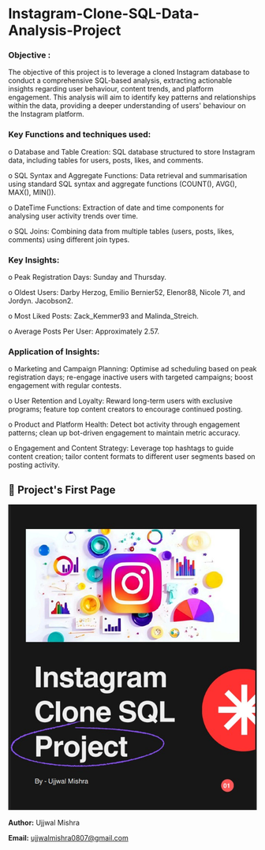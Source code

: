 # Instagram-Clone-SQL-Data-Analysis-Project

### Objective : 

The objective of this project is to leverage a cloned Instagram database to conduct a comprehensive SQL-based analysis, extracting actionable insights regarding user behaviour, content trends, and platform engagement. This analysis will aim to identify key patterns and relationships within the data, providing a deeper understanding of users' behaviour on the Instagram platform.

### Key Functions and techniques used:

o	Database and Table Creation: SQL database structured to store Instagram data, including tables for users, posts, likes, and comments.

o	SQL Syntax and Aggregate Functions: Data retrieval and summarisation using standard SQL syntax and aggregate functions (COUNT(), AVG(), MAX(), MIN()).

o	DateTime Functions: Extraction of date and time components for analysing user activity trends over time.

o	SQL Joins: Combining data from multiple tables (users, posts, likes, comments) using different join types.

### Key Insights:

o	Peak Registration Days: Sunday and Thursday.

o	Oldest Users: Darby Herzog, Emilio Bernier52, Elenor88, Nicole 71, and Jordyn. Jacobson2.

o	Most Liked Posts: Zack_Kemmer93 and Malinda_Streich.

o	Average Posts Per User: Approximately 2.57.

### Application of Insights:

o	Marketing and Campaign Planning: Optimise ad scheduling based on peak registration days; re-engage inactive users with targeted campaigns; boost engagement with regular contests.

o	User Retention and Loyalty: Reward long-term users with exclusive programs; feature top content creators to encourage continued posting.

o	Product and Platform Health: Detect bot activity through engagement patterns; clean up bot-driven engagement to maintain metric accuracy.

o	Engagement and Content Strategy: Leverage top hashtags to guide content creation; tailor content formats to different user segments based on posting activity.


## 📸 Project's First Page
![Project's First Page](https://github.com/Ujjwal-Mishra0807/Instagram-Clone-SQL-Data-Analysis-Project/blob/main/SS%20for%20github....Insta%20clone%20project.jpg)


**Author:** Ujjwal Mishra

**Email:** ujjwalmishra0807@gmail.com

